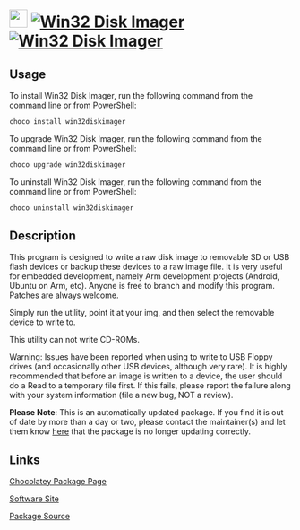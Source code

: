 ﻿# <img src="https://cdn.jsdelivr.net/gh/mkevenaar/chocolatey-packages@53a78b40edf1142be12cfb9bd87deeecf9f8c6a2/icons/win32diskimager.png" width="32" height="32"/> [![Win32 Disk Imager](https://img.shields.io/chocolatey/v/win32diskimager.svg?label=Win32+Disk+Imager)](https://community.chocolatey.org/packages/win32diskimager) [![Win32 Disk Imager](https://img.shields.io/chocolatey/dt/win32diskimager.svg)](https://community.chocolatey.org/packages/win32diskimager)

## Usage

To install Win32 Disk Imager, run the following command from the command line or from PowerShell:

```powershell
choco install win32diskimager
```

To upgrade Win32 Disk Imager, run the following command from the command line or from PowerShell:

```powershell
choco upgrade win32diskimager
```

To uninstall Win32 Disk Imager, run the following command from the command line or from PowerShell:

```powershell
choco uninstall win32diskimager
```

## Description

This program is designed to write a raw disk image to removable SD or USB flash devices or backup these devices to a raw image file. It is very useful for embedded development, namely Arm development projects (Android, Ubuntu on Arm, etc). Anyone is free to branch and modify this program. Patches are always welcome.

Simply run the utility, point it at your img, and then select the removable device to write to.

This utility can not write CD-ROMs.

Warning: Issues have been reported when using to write to USB Floppy drives (and occasionally other USB devices, although very rare). It is highly recommended that before an image is written to a device, the user should do a Read to a temporary file first. If this fails, please report the failure along with your system information (file a new bug, NOT a review).

**Please Note**: This is an automatically updated package. If you find it is
out of date by more than a day or two, please contact the maintainer(s) and
let them know [here](https://github.com/mkevenaar/chocolatey-packages/issues) that the package is no longer updating correctly.


## Links

[Chocolatey Package Page](https://community.chocolatey.org/packages/win32diskimager)

[Software Site](https://sourceforge.net/projects/win32diskimager/)

[Package Source](https://github.com/mkevenaar/chocolatey-packages/tree/master/automatic/win32diskimager)

